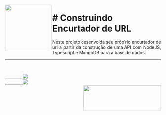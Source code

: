 <p><img src="https://user-images.githubusercontent.com/63436406/147420401-43944599-fe44-4910-9e9d-cc3f0f842c7c.png" align="left" height="150px" width="150px">
    <h1># Construindo Encurtador de URL</h1> 
    <p align="justify">
    Neste projeto desenvolda seu próp´rio encurtador de url a partir da construção de uma API com NodeJS, Typescript e MongoDB para a base de dados.
    </p>
</p>      

---

<br>
    <code><a href="https:/discord.com">
        <img src="https://img.shields.io/badge/Léo Albergaria%20-%237289DA.svg?&style=for-the-badge&logo=discord&logoColor=white" /></a></code>
    <code><a href="https://www.linkedin.com/in/adm-leo-albergaria/">
        <img src="https://img.shields.io/badge/linkedin%20-%230077B5.svg?&style=for-the-badge&logo=linkedin&logoColor=white" /></a></code>
<br>     

<a href="https://https://web.dio.me/home">
    <img src="https://user-images.githubusercontent.com/63436406/141657590-d3254d20-6606-4d74-afe2-e084042b41b7.png" align="right" height="80px" width="250px" ></a>
